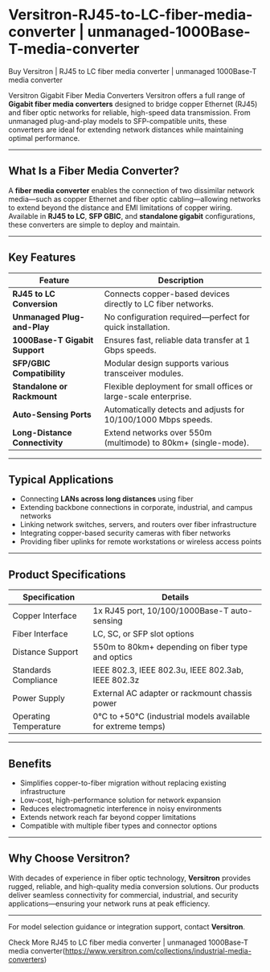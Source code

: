 # Versitron-RJ45-to-LC-fiber-media-converter | unmanaged-1000Base-T-media-converter

Buy Versitron | RJ45 to LC fiber media converter | unmanaged 1000Base-T media converter

Versitron Gigabit Fiber Media Converters
Versitron offers a full range of **Gigabit fiber media converters** designed to bridge copper Ethernet (RJ45) and fiber optic networks for reliable, high-speed data transmission. From unmanaged plug-and-play models to SFP-compatible units, these converters are ideal for extending network distances while maintaining optimal performance.

---

## What Is a Fiber Media Converter?

A **fiber media converter** enables the connection of two dissimilar network media—such as copper Ethernet and fiber optic cabling—allowing networks to extend beyond the distance and EMI limitations of copper wiring. Available in **RJ45 to LC**, **SFP GBIC**, and **standalone gigabit** configurations, these converters are simple to deploy and maintain.

---

## Key Features

| Feature                           | Description                                                          |
|-----------------------------------|----------------------------------------------------------------------|
| **RJ45 to LC Conversion**         | Connects copper-based devices directly to LC fiber networks.         |
| **Unmanaged Plug-and-Play**       | No configuration required—perfect for quick installation.            |
| **1000Base-T Gigabit Support**    | Ensures fast, reliable data transfer at 1 Gbps speeds.               |
| **SFP/GBIC Compatibility**        | Modular design supports various transceiver modules.                 |
| **Standalone or Rackmount**       | Flexible deployment for small offices or large-scale enterprise.     |
| **Auto-Sensing Ports**            | Automatically detects and adjusts for 10/100/1000 Mbps speeds.       |
| **Long-Distance Connectivity**    | Extend networks over 550m (multimode) to 80km+ (single-mode).         |

---

## Typical Applications

- Connecting **LANs across long distances** using fiber  
- Extending backbone connections in corporate, industrial, and campus networks  
- Linking network switches, servers, and routers over fiber infrastructure  
- Integrating copper-based security cameras with fiber networks  
- Providing fiber uplinks for remote workstations or wireless access points  

---

## Product Specifications

| Specification          | Details                                                        |
|------------------------|----------------------------------------------------------------|
| Copper Interface       | 1x RJ45 port, 10/100/1000Base-T auto-sensing                   |
| Fiber Interface        | LC, SC, or SFP slot options                                    |
| Distance Support       | 550m to 80km+ depending on fiber type and optics               |
| Standards Compliance   | IEEE 802.3, IEEE 802.3u, IEEE 802.3ab, IEEE 802.3z             |
| Power Supply           | External AC adapter or rackmount chassis power                 |
| Operating Temperature  | 0°C to +50°C (industrial models available for extreme temps)  |

---

## Benefits

- Simplifies copper-to-fiber migration without replacing existing infrastructure  
- Low-cost, high-performance solution for network expansion  
- Reduces electromagnetic interference in noisy environments  
- Extends network reach far beyond copper limitations  
- Compatible with multiple fiber types and connector options  

---

## Why Choose Versitron?

With decades of experience in fiber optic technology, **Versitron** provides rugged, reliable, and high-quality media conversion solutions. Our products deliver seamless connectivity for commercial, industrial, and security applications—ensuring your network runs at peak efficiency.

---

For model selection guidance or integration support, contact **Versitron**.

Check More RJ45 to LC fiber media converter | unmanaged 1000Base-T media converter(https://www.versitron.com/collections/industrial-media-converters)
